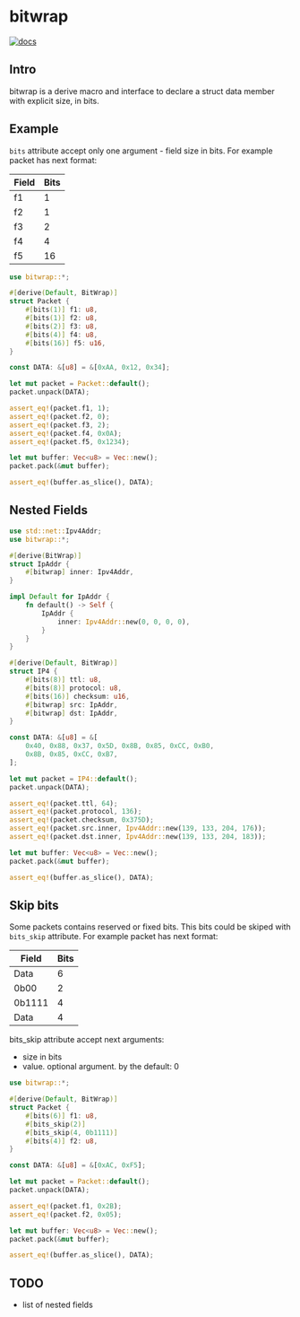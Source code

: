 # bitwrap

[![docs](https://docs.rs/bitwrap/badge.svg)](https://docs.rs/bitwrap)

## Intro

bitwrap is a derive macro and interface to declare a struct data member
with explicit size, in bits.

## Example

`bits` attribute accept only one argument - field size in bits.
For example packet has next format:

| Field | Bits |
|---|---|
| f1 | 1 |
| f2 | 1 |
| f3 | 2 |
| f4 | 4 |
| f5 | 16 |

```rust
use bitwrap::*;

#[derive(Default, BitWrap)]
struct Packet {
    #[bits(1)] f1: u8,
    #[bits(1)] f2: u8,
    #[bits(2)] f3: u8,
    #[bits(4)] f4: u8,
    #[bits(16)] f5: u16,
}

const DATA: &[u8] = &[0xAA, 0x12, 0x34];

let mut packet = Packet::default();
packet.unpack(DATA);

assert_eq!(packet.f1, 1);
assert_eq!(packet.f2, 0);
assert_eq!(packet.f3, 2);
assert_eq!(packet.f4, 0x0A);
assert_eq!(packet.f5, 0x1234);

let mut buffer: Vec<u8> = Vec::new();
packet.pack(&mut buffer);

assert_eq!(buffer.as_slice(), DATA);
```

## Nested Fields

```rust
use std::net::Ipv4Addr;
use bitwrap::*;

#[derive(BitWrap)]
struct IpAddr {
    #[bitwrap] inner: Ipv4Addr,
}

impl Default for IpAddr {
    fn default() -> Self {
        IpAddr {
            inner: Ipv4Addr::new(0, 0, 0, 0),
        }
    }
}

#[derive(Default, BitWrap)]
struct IP4 {
    #[bits(8)] ttl: u8,
    #[bits(8)] protocol: u8,
    #[bits(16)] checksum: u16,
    #[bitwrap] src: IpAddr,
    #[bitwrap] dst: IpAddr,
}

const DATA: &[u8] = &[
    0x40, 0x88, 0x37, 0x5D, 0x8B, 0x85, 0xCC, 0xB0,
    0x8B, 0x85, 0xCC, 0xB7,
];

let mut packet = IP4::default();
packet.unpack(DATA);

assert_eq!(packet.ttl, 64);
assert_eq!(packet.protocol, 136);
assert_eq!(packet.checksum, 0x375D);
assert_eq!(packet.src.inner, Ipv4Addr::new(139, 133, 204, 176));
assert_eq!(packet.dst.inner, Ipv4Addr::new(139, 133, 204, 183));

let mut buffer: Vec<u8> = Vec::new();
packet.pack(&mut buffer);

assert_eq!(buffer.as_slice(), DATA);
```

## Skip bits

Some packets contains reserved or fixed bits.
This bits could be skiped with `bits_skip` attribute.
For example packet has next format:

| Field | Bits |
|---|---|
| Data | 6 |
| 0b00 | 2 |
| 0b1111 | 4 |
| Data | 4 |

bits_skip attribute accept next arguments:

- size in bits
- value. optional argument. by the default: 0

```rust
use bitwrap::*;

#[derive(Default, BitWrap)]
struct Packet {
    #[bits(6)] f1: u8,
    #[bits_skip(2)]
    #[bits_skip(4, 0b1111)]
    #[bits(4)] f2: u8,
}

const DATA: &[u8] = &[0xAC, 0xF5];

let mut packet = Packet::default();
packet.unpack(DATA);

assert_eq!(packet.f1, 0x2B);
assert_eq!(packet.f2, 0x05);

let mut buffer: Vec<u8> = Vec::new();
packet.pack(&mut buffer);

assert_eq!(buffer.as_slice(), DATA);
```

## TODO

- list of nested fields
